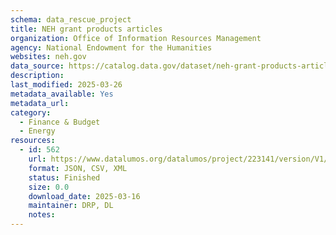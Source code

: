 ```yaml
---
schema: data_rescue_project 
title: NEH grant products articles
organization: Office of Information Resources Management
agency: National Endowment for the Humanities
websites: neh.gov
data_source: https://catalog.data.gov/dataset/neh-grant-products-articles
description: 
last_modified: 2025-03-26
metadata_available: Yes
metadata_url: 
category:
  - Finance & Budget 
  - Energy 
resources:
  - id: 562
    url: https://www.datalumos.org/datalumos/project/223141/version/V1/view
    format: JSON, CSV, XML
    status: Finished
    size: 0.0
    download_date: 2025-03-16
    maintainer: DRP, DL
    notes: 
---
```

